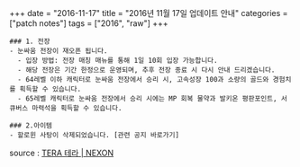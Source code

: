 +++
date = "2016-11-17"
title = "2016년 11월 17일 업데이트 안내"
categories = ["patch notes"]
tags = ["2016", "raw"]
+++

```
### 1. 전장
- 눈싸움 전장이 재오픈 됩니다.
  - 입장 방법: 전장 매칭 매뉴를 통해 1일 10회 입장 가능합니다.
  - 해당 전장은 기간 한정으로 운영되며, 추후 전장 종료 시 다시 안내 드리겠습니다.
  - 64레벨 이하 캐릭터로 눈싸움 전장에서 승리 시, 고속성장 100과 소량의 골드와 경험치를 획득할 수 있습니다.
  - 65레벨 캐릭터로 눈싸움 전장에서 승리 시에는 MP 회복 물약과 발키온 평판포인트, 서큐버스 마력석을 획득할 수 있습니다.
  
### 2.아이템
- 할로윈 사탕이 삭제되었습니다. [관련 공지 바로가기]
```

source : [TERA 테라 | NEXON](http://tera.nexon.com/news/update/view.aspx?n4articlesn=)
